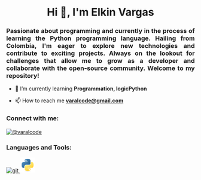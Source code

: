 <h1 align="center">Hi 👋, I'm Elkin Vargas</h1>
<h3 align="justify">Passionate about programming and currently in the process of learning the Python programming language. Hailing from Colombia, I'm eager to explore new technologies and contribute to exciting projects. Always on the lookout for challenges that allow me to grow as a developer and collaborate with the open-source community. Welcome to my repository!</h3>

- 🌱 I’m currently learning **Programmation, logicPython**

- 📫 How to reach me **varalcode@gmail.com**

<h3 align="left">Connect with me:</h3>
<p align="left">
<a href="https://instagram.com/@varalcode" target="blank"><img align="center" src="https://raw.githubusercontent.com/rahuldkjain/github-profile-readme-generator/master/src/images/icons/Social/instagram.svg" alt="@varalcode" height="30" width="40" /></a>
</p>

<h3 align="left">Languages and Tools:</h3>
<p align="left"> <a href="https://git-scm.com/" target="_blank" rel="noreferrer"> <img src="https://www.vectorlogo.zone/logos/git-scm/git-scm-icon.svg" alt="git" width="40" height="40"/> </a> <a href="https://www.python.org" target="_blank" rel="noreferrer"> <img src="https://raw.githubusercontent.com/devicons/devicon/master/icons/python/python-original.svg" alt="python" width="40" height="40"/> </a> </p>
